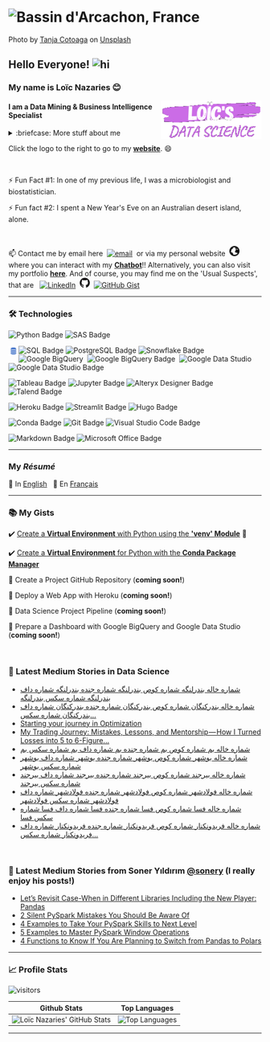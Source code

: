 # ![Bassin d'Arcachon, France](https://raw.githubusercontent.com/loic-nazaries/loic-nazaries/main/images/arcachon.jpg "Bassin d'Arcachon, France")

Photo by <a href="https://unsplash.com/@tarafuco?utm_source=unsplash&utm_medium=referral&utm_content=creditCopyText">Tanja Cotoaga</a> on <a href="https://unsplash.com/s/photos/arcachon?utm_source=unsplash&utm_medium=referral&utm_content=creditCopyText">Unsplash</a>

## Hello Everyone! <img alt="hi" width="26" src="https://user-images.githubusercontent.com/1303154/88677602-1635ba80-d120-11ea-84d8-d263ba5fc3c0.gif" />

### My name is Loïc Nazaries :blush:

[<img alt="Loïc's Data Science Logo" align="right" width="200" src="https://raw.githubusercontent.com/loic-nazaries/loic-nazaries/main/images/logo-dark.png" />][website]

#### I am a **Data Mining** & **Business Intelligence** Specialist

<details>
  <summary>
    :briefcase: More stuff about me
  </summary>

> I am a **Data Specialist** with over 10 years of experience in the fields of biostatistics, data exploration (**Data Mining**) and **Machine Learning**. I am passionate about the whole **data life cycle**, from modelling a database to its use in the field of **Business Intelligence** through the creation of simple and impactful visuals such as **dashboards**. Thus, **exploratory data analysis** has the potential to strengthen a faster and more clever decision-making process.

</details>

Click the logo to the right to go to my [**website**](https://loicnazaries.com "Website"). :smile:

&nbsp;

⚡ Fun Fact #1: In one of my previous life, I was a microbiologist and biostatistician.

⚡ Fun fact #2: I spent a New Year's Eve on an Australian desert island, alone.

&nbsp;

:mailbox: Contact me by email here&nbsp;
[![email](https://img.shields.io/badge/-loicnazaries.datascience-red?style=plastic&labelColor=red&logo=gmail&logoColor=white)][email]&nbsp;
or via my personal website&nbsp;
[<img alt="Loïc's Data Science" width="20" src="https://raw.githubusercontent.com/iconic/open-iconic/master/svg/globe.svg" />][contact_website]&nbsp;
where you can interact with my <u>**Chatbot**</u>!!
Alternatively, you can also visit my portfolio [**here**](https://loic-nazaries.github.io/loic-nazaries-portfolio "Loïc Nazaries’ Data Science Portfolio").
And of course, you may find me on the 'Usual Suspects', that are &nbsp;
[<img alt="LinkedIn" width="20" src="https://i.imgur.com/OQUXwNp.jpeg" />][linkedin]&nbsp;
[<img alt="GitHub" width="20" src="https://raw.githubusercontent.com/github/explore/78df643247d429f6cc873026c0622819ad797942/topics/github/github.png" />][github]&nbsp;
[<img alt="GitHub Gist" width="60" src="https://img.shields.io/badge/-Gist-black?style=plastic&labelColor=black&logo=github&logoColor=white" />][github_gist]

---

### :hammer_and_wrench: Technologies

<!-- TODO: Make technologies links takes you to repositories or tutorials -->

![Python Badge](https://img.shields.io/badge/-python-yellow?style=for-the-badge&labelColor=blue&logo=python&logoColor=white)
![SAS Badge](https://img.shields.io/badge/-sas-blue?style=for-the-badge&labelColor=black&logo=sas&logoColor=blue)

<img alt="SQL" align="left" width="20" src="https://raw.githubusercontent.com/github/explore/80688e429a7d4ef2fca1e82350fe8e3517d3494d/topics/sql/sql.png" />![SQL Badge](https://img.shields.io/badge/-sql-blue?style=for-the-badge)
![PostgreSQL Badge](https://img.shields.io/badge/-postgresql-blue?style=for-the-badge&labelColor=white&logo=postgresql&logoColor=blue)
![Snowflake Badge](https://img.shields.io/badge/-snowflake-66ccf4?style=for-the-badge&labelColor=white&logo=snowflake&logoColor=66ccf4)
&nbsp;<img alt="Google BigQuery" width="20" src="https://cdn.worldvectorlogo.com/logos/google-bigquery-logo-1.svg" />&nbsp;&nbsp;![Google BigQuery Badge](https://img.shields.io/badge/-google_bigquery-blue?style=for-the-badge&labelColor=blue&logo=google-big-query&logoColor=blue)
&nbsp;<img alt="Google Data Studio" width="20" src="https://cdn.worldvectorlogo.com/logos/google-data-studio.svg" />&nbsp;&nbsp;![Google Data Studio Badge](https://img.shields.io/badge/-google_data_studio-blue?style=for-the-badge&labelColor=red&logo=google-data-studio&logoColor=red)

![Tableau Badge](https://img.shields.io/badge/-tableau-grey?style=for-the-badge&labelColor=white&logo=tableau&logoColor=grey)
![Jupyter Badge](https://img.shields.io/badge/-jupyter-orange?style=for-the-badge&labelColor=white&logo=jupyter&logoColor=orange)
![Alteryx Designer Badge](https://img.shields.io/badge/-alteryx_designer-69aeea?style=for-the-badge&labelColor=black&logo=altery-designerx&logoColor=69aeea)
![Talend Badge](https://img.shields.io/badge/-talend-blue?style=for-the-badge&labelColor=black&logo=talend&logoColor=green)

![Heroku Badge](https://img.shields.io/badge/-heroku-purple?style=for-the-badge&labelColor=white&logo=heroku&logoColor=purple)
![Streamlit Badge](https://img.shields.io/badge/-streamlit-red?style=for-the-badge&labelColor=white&logo=streamlit&logoColor=red)
![Hugo Badge](https://img.shields.io/badge/-hugo-violet?style=for-the-badge&labelColor=black&logo=hugo&logoColor=violet)

![Conda Badge](https://img.shields.io/badge/-conda-green?style=for-the-badge&labelColor=black&logo=anaconda&logoColor=green)
![Git Badge](https://img.shields.io/badge/-git-red?style=for-the-badge&labelColor=black&logo=git&logoColor=red)
![Visual Studio Code Badge](https://img.shields.io/badge/-visual_studio_code-blue?style=for-the-badge&labelColor=white&logo=visual-studio-code&logoColor=blue)

![Markdown Badge](https://img.shields.io/badge/-markdown-black?style=for-the-badge&labelColor=white&logo=markdown&logoColor=black)
![Microsoft Office Badge](https://img.shields.io/badge/-microsoft_office-red?style=for-the-badge&labelColor=white&logo=microsoft-office&logoColor=red)

<!-- <img alt="Visual Studio Code" align="left" width="26" src="https://raw.githubusercontent.com/github/explore/80688e429a7d4ef2fca1e82350fe8e3517d3494d/topics/visual-studio-code/visual-studio-code.png" />
<img alt="Tableau" align="left" width="26" src="https://cdn.worldvectorlogo.com/logos/tableau-software.svg" />
<img alt="Google" align="left" width="26" src="https://cdn.jsdelivr.net/npm/simple-icons@v3/icons/google.svg" />
&nbsp; -->

---

### My *Résumé*

:paperclip: In [English](https://raw.githubusercontent.com/loic-nazaries/loic-nazaries/main/CV/CV_Nazaries.L_consultant_data_eng.pdf "English CV")
&nbsp;
:paperclip: En [Français](https://raw.githubusercontent.com/loic-nazaries/loic-nazaries/main/CV/CV_Nazaries.L_consultant_data_fr.pdf "CV en français")

---

### :books: My Gists

:heavy_check_mark: [Create a **Virtual Environment** with Python using the **'venv' Module**](https://gist.github.com/loic-nazaries/c25ce9f7b01b107573796b026522a3ad) :snake:

:heavy_check_mark: [Create a **Virtual Environment** for Python with the **Conda Package Manager**](https://gist.github.com/loic-nazaries/b18a908473935243fc23586f35d4bacc)

:red_circle: Create a Project GitHub Repository (**coming soon!**)

:red_circle: Deploy a Web App with Heroku (**coming soon!**)

:red_circle: Data Science Project Pipeline (**coming soon!**)

:red_circle: Prepare a Dashboard with Google BigQuery and Google Data Studio (**coming soon!**)

&nbsp;

### :newspaper: Latest Medium Stories in **Data Science**

<!-- MEDIUM-STORY-LIST:START -->
- [شماره خاله بندرلنگه
شماره کوص بندرلنگه
شماره جنده بندرلنگه
شماره داف بندرلنگه
شماره سکس بندرلنگه](https://medium.com/@nmm602924/%D8%B4%D9%85%D8%A7%D8%B1%D9%87-%D8%AE%D8%A7%D9%84%D9%87-%D8%A8%D9%86%D8%AF%D8%B1%D9%84%D9%86%DA%AF%D9%87-%D8%B4%D9%85%D8%A7%D8%B1%D9%87-%DA%A9%D9%88%D8%B5-%D8%A8%D9%86%D8%AF%D8%B1%D9%84%D9%86%DA%AF%D9%87-%D8%B4%D9%85%D8%A7%D8%B1%D9%87-%D8%AC%D9%86%D8%AF%D9%87-%D8%A8%D9%86%D8%AF%D8%B1%D9%84%D9%86%DA%AF%D9%87-%D8%B4%D9%85%D8%A7%D8%B1%D9%87-%D8%AF%D8%A7%D9%81-%D8%A8%D9%86%D8%AF%D8%B1%D9%84%D9%86%DA%AF%D9%87-%D8%B4%D9%85%D8%A7%D8%B1%D9%87-%D8%B3%DA%A9%D8%B3-%D8%A8%D9%86%D8%AF%D8%B1%D9%84%D9%86%DA%AF%D9%87-452da665c011?source=rss------data_science-5)
- [شماره خاله بندرکنگان
شماره کوص بندرکنگان
شماره جنده بندرکنگان
شماره داف بندرکنگان
شماره سکس…](https://medium.com/@nmm602924/%D8%B4%D9%85%D8%A7%D8%B1%D9%87-%D8%AE%D8%A7%D9%84%D9%87-%D8%A8%D9%86%D8%AF%D8%B1%DA%A9%D9%86%DA%AF%D8%A7%D9%86-%D8%B4%D9%85%D8%A7%D8%B1%D9%87-%DA%A9%D9%88%D8%B5-%D8%A8%D9%86%D8%AF%D8%B1%DA%A9%D9%86%DA%AF%D8%A7%D9%86-%D8%B4%D9%85%D8%A7%D8%B1%D9%87-%D8%AC%D9%86%D8%AF%D9%87-%D8%A8%D9%86%D8%AF%D8%B1%DA%A9%D9%86%DA%AF%D8%A7%D9%86-%D8%B4%D9%85%D8%A7%D8%B1%D9%87-%D8%AF%D8%A7%D9%81-%D8%A8%D9%86%D8%AF%D8%B1%DA%A9%D9%86%DA%AF%D8%A7%D9%86-%D8%B4%D9%85%D8%A7%D8%B1%D9%87-%D8%B3%DA%A9%D8%B3-aa07c620706b?source=rss------data_science-5)
- [Starting your journey in Optimization](https://medium.com/@ak.email86/starting-your-journey-in-optimization-a36ca43e58fe?source=rss------data_science-5)
- [My Trading Journey: Mistakes, Lessons, and Mentorship — How I Turned Losses into 5 to 6-Figure…](https://medium.com/@dhruvilpatel834/my-trading-journey-mistakes-lessons-and-mentorship-how-i-turned-losses-into-5-to-6-figure-5781f75a64fe?source=rss------data_science-5)
- [شماره خاله بم
شماره کوص بم
شماره جنده بم
شماره داف بم
شماره سکس بم](https://medium.com/@nmm602924/%D8%B4%D9%85%D8%A7%D8%B1%D9%87-%D8%AE%D8%A7%D9%84%D9%87-%D8%A8%D9%85-%D8%B4%D9%85%D8%A7%D8%B1%D9%87-%DA%A9%D9%88%D8%B5-%D8%A8%D9%85-%D8%B4%D9%85%D8%A7%D8%B1%D9%87-%D8%AC%D9%86%D8%AF%D9%87-%D8%A8%D9%85-%D8%B4%D9%85%D8%A7%D8%B1%D9%87-%D8%AF%D8%A7%D9%81-%D8%A8%D9%85-%D8%B4%D9%85%D8%A7%D8%B1%D9%87-%D8%B3%DA%A9%D8%B3-%D8%A8%D9%85-1e56f8f21900?source=rss------data_science-5)
- [شماره خاله بوشهر
شماره کوص بوشهر
شماره جنده بوشهر
شماره داف بوشهر
شماره سکس بوشهر](https://medium.com/@nmm602924/%D8%B4%D9%85%D8%A7%D8%B1%D9%87-%D8%AE%D8%A7%D9%84%D9%87-%D8%A8%D9%88%D8%B4%D9%87%D8%B1-%D8%B4%D9%85%D8%A7%D8%B1%D9%87-%DA%A9%D9%88%D8%B5-%D8%A8%D9%88%D8%B4%D9%87%D8%B1-%D8%B4%D9%85%D8%A7%D8%B1%D9%87-%D8%AC%D9%86%D8%AF%D9%87-%D8%A8%D9%88%D8%B4%D9%87%D8%B1-%D8%B4%D9%85%D8%A7%D8%B1%D9%87-%D8%AF%D8%A7%D9%81-%D8%A8%D9%88%D8%B4%D9%87%D8%B1-%D8%B4%D9%85%D8%A7%D8%B1%D9%87-%D8%B3%DA%A9%D8%B3-%D8%A8%D9%88%D8%B4%D9%87%D8%B1-e368c7b35fe1?source=rss------data_science-5)
- [شماره خاله بیرجند
شماره کوص بیرجند
شماره جنده بیرجند
شماره داف بیرجند
شماره سکس بیرجند](https://medium.com/@mmm921533/%D8%B4%D9%85%D8%A7%D8%B1%D9%87-%D8%AE%D8%A7%D9%84%D9%87-%D8%A8%DB%8C%D8%B1%D8%AC%D9%86%D8%AF-%D8%B4%D9%85%D8%A7%D8%B1%D9%87-%DA%A9%D9%88%D8%B5-%D8%A8%DB%8C%D8%B1%D8%AC%D9%86%D8%AF-%D8%B4%D9%85%D8%A7%D8%B1%D9%87-%D8%AC%D9%86%D8%AF%D9%87-%D8%A8%DB%8C%D8%B1%D8%AC%D9%86%D8%AF-%D8%B4%D9%85%D8%A7%D8%B1%D9%87-%D8%AF%D8%A7%D9%81-%D8%A8%DB%8C%D8%B1%D8%AC%D9%86%D8%AF-%D8%B4%D9%85%D8%A7%D8%B1%D9%87-%D8%B3%DA%A9%D8%B3-%D8%A8%DB%8C%D8%B1%D8%AC%D9%86%D8%AF-98d11df50d90?source=rss------data_science-5)
- [شماره خاله فولادشهر
شماره کوص فولادشهر
شماره جنده فولادشهر
شماره داف فولادشهر
شماره سکس فولادشهر](https://medium.com/@mmm921533/%D8%B4%D9%85%D8%A7%D8%B1%D9%87-%D8%AE%D8%A7%D9%84%D9%87-%D9%81%D9%88%D9%84%D8%A7%D8%AF%D8%B4%D9%87%D8%B1-%D8%B4%D9%85%D8%A7%D8%B1%D9%87-%DA%A9%D9%88%D8%B5-%D9%81%D9%88%D9%84%D8%A7%D8%AF%D8%B4%D9%87%D8%B1-%D8%B4%D9%85%D8%A7%D8%B1%D9%87-%D8%AC%D9%86%D8%AF%D9%87-%D9%81%D9%88%D9%84%D8%A7%D8%AF%D8%B4%D9%87%D8%B1-%D8%B4%D9%85%D8%A7%D8%B1%D9%87-%D8%AF%D8%A7%D9%81-%D9%81%D9%88%D9%84%D8%A7%D8%AF%D8%B4%D9%87%D8%B1-%D8%B4%D9%85%D8%A7%D8%B1%D9%87-%D8%B3%DA%A9%D8%B3-%D9%81%D9%88%D9%84%D8%A7%D8%AF%D8%B4%D9%87%D8%B1-6e273cb481b2?source=rss------data_science-5)
- [شماره خاله فسا
شماره کوص فسا
شماره جنده فسا
شماره داف فسا
شماره سکس فسا](https://medium.com/@mmm921533/%D8%B4%D9%85%D8%A7%D8%B1%D9%87-%D8%AE%D8%A7%D9%84%D9%87-%D9%81%D8%B3%D8%A7-%D8%B4%D9%85%D8%A7%D8%B1%D9%87-%DA%A9%D9%88%D8%B5-%D9%81%D8%B3%D8%A7-%D8%B4%D9%85%D8%A7%D8%B1%D9%87-%D8%AC%D9%86%D8%AF%D9%87-%D9%81%D8%B3%D8%A7-%D8%B4%D9%85%D8%A7%D8%B1%D9%87-%D8%AF%D8%A7%D9%81-%D9%81%D8%B3%D8%A7-%D8%B4%D9%85%D8%A7%D8%B1%D9%87-%D8%B3%DA%A9%D8%B3-%D9%81%D8%B3%D8%A7-83847655788f?source=rss------data_science-5)
- [شماره خاله فریدونکنار
شماره کوص فریدونکنار
شماره جنده فریدونکنار
شماره داف فریدونکنار
شماره سکس…](https://medium.com/@mmm921533/%D8%B4%D9%85%D8%A7%D8%B1%D9%87-%D8%AE%D8%A7%D9%84%D9%87-%D9%81%D8%B1%DB%8C%D8%AF%D9%88%D9%86%DA%A9%D9%86%D8%A7%D8%B1-%D8%B4%D9%85%D8%A7%D8%B1%D9%87-%DA%A9%D9%88%D8%B5-%D9%81%D8%B1%DB%8C%D8%AF%D9%88%D9%86%DA%A9%D9%86%D8%A7%D8%B1-%D8%B4%D9%85%D8%A7%D8%B1%D9%87-%D8%AC%D9%86%D8%AF%D9%87-%D9%81%D8%B1%DB%8C%D8%AF%D9%88%D9%86%DA%A9%D9%86%D8%A7%D8%B1-%D8%B4%D9%85%D8%A7%D8%B1%D9%87-%D8%AF%D8%A7%D9%81-%D9%81%D8%B1%DB%8C%D8%AF%D9%88%D9%86%DA%A9%D9%86%D8%A7%D8%B1-%D8%B4%D9%85%D8%A7%D8%B1%D9%87-%D8%B3%DA%A9%D8%B3-b698d4bcca39?source=rss------data_science-5)
<!-- MEDIUM-STORY-LIST:END -->

&nbsp;

### :newspaper: Latest Medium Stories from **Soner Yıldırım** [@sonery](https://sonery.medium.com) (I really enjoy his posts!)

<!-- MEDIUM-STORY-LIST-SONERY:START -->
- [Let’s Revisit Case-When in Different Libraries Including the New Player: Pandas](https://towardsdatascience.com/lets-revisit-case-when-in-different-libraries-including-the-new-player-pandas-8c4febb979ba?source=rss-2cf6b549448------2)
- [2 Silent PySpark Mistakes You Should Be Aware Of](https://towardsdatascience.com/2-silent-pyspark-mistakes-you-should-be-aware-of-de52c3a188c4?source=rss-2cf6b549448------2)
- [4 Examples to Take Your PySpark Skills to Next Level](https://towardsdatascience.com/4-examples-to-take-your-pyspark-skills-to-next-level-2a04cbe6e630?source=rss-2cf6b549448------2)
- [5 Examples to Master PySpark Window Operations](https://towardsdatascience.com/5-examples-to-master-pyspark-window-operations-26583066e227?source=rss-2cf6b549448------2)
- [4 Functions to Know If You Are Planning to Switch from Pandas to Polars](https://towardsdatascience.com/4-functions-to-know-if-you-are-planning-to-switch-from-pandas-to-polars-094a04bb4ec8?source=rss-2cf6b549448------2)
<!-- MEDIUM-STORY-LIST-SONERY:END -->

---

### :chart_with_upwards_trend: Profile Stats

![visitors](https://visitor-badge.glitch.me/badge?page_id=loic-nazaries.loic-nazaries)

| Github Stats                                                                                                                                                        | Top Languages                                                                                                                                                                                                                                                            |
| ------------------------------------------------------------------------------------------------------------------------------------------------------------------- | ------------------------------------------------------------------------------------------------------------------------------------------------------------------------------------------------------------------------------------------------------------------------ |
| ![Loïc Nazaries' GitHub Stats](https://github-readme-stats.vercel.app/api?username=loic-nazaries&count_private=true&theme=dracula&show_icons=true&hide_title=false) | ![Top Languages](https://github-readme-stats.vercel.app/api/top-langs/?username=loic-nazaries&exclude_repo=starter_repo,streamlit_heroku_example,awesome-markdown,jupyterlab-git,binder_test,my-first-binder,ipenywis,github-readme-stats&langs_count=10&layout=compact) |

---

<!-- links to social media accounts -->
[website]: https://www.loicnazaries.com "Loïc's Data Science"
[email]: mailto:loicnazaries.datascience@gmail.com "Google Mail"
[contact_website]: https://www.loicnazaries.com/#contact "Contact Me"
[linkedin]: https://www.linkedin.com/in/loic-nazaries "LinkedIn"
[github]: https://github.com/loic-nazaries "GitHub"
[github_gist]: https://gist.github.com/loic-nazaries "GitHub Gist"
